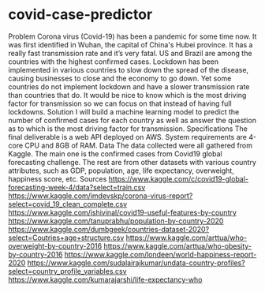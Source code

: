 # covid-case-predictor
Problem
Corona virus (Covid-19) has been a pandemic for some time now. It was first identified in Wuhan, the capital of China's Hubei province. It has a really fast transmission rate and it’s very fatal. US and Brazil are among the countries with the highest confirmed cases. Lockdown has been implemented in various countries to slow down the spread of the disease, causing businesses to close and the economy to go down. Yet some countries do not implement lockdown and have a slower transmission rate than countries that do. It would be nice to know which is the most driving factor for transmission so we can focus on that instead of having full lockdowns.
Solution
I will build a machine learning model to predict the number of confirmed cases for each country as well as answer the question as to which is the most driving factor for transmission.
Specifications
The final deliverable is a web API deployed on AWS. System requirements are 4-core CPU and 8GB of RAM.
Data
The data collected were all gathered from Kaggle. The main one is the confirmed cases from Covid19 global forecasting challenge. The rest are from other datasets with various country attributes, such as GDP, population, age, life expectancy, overweight, happiness score, etc.
Sources
https://www.kaggle.com/c/covid19-global-forecasting-week-4/data?select=train.csv
https://www.kaggle.com/imdevskp/corona-virus-report?select=covid_19_clean_complete.csv
https://www.kaggle.com/ishivinal/covid19-useful-features-by-country
https://www.kaggle.com/tanuprabhu/population-by-country-2020
https://www.kaggle.com/dumbgeek/countries-dataset-2020?select=Coutries+age+structure.csv
https://www.kaggle.com/arttua/who-overweight-by-country-2016
https://www.kaggle.com/arttua/who-obesity-by-country-2016
https://www.kaggle.com/londeen/world-happiness-report-2020
https://www.kaggle.com/sudalairajkumar/undata-country-profiles?select=country_profile_variables.csv
https://www.kaggle.com/kumarajarshi/life-expectancy-who

